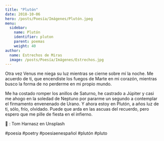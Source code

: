 ```yaml
---
title: "Plutón"
date: 2018-10-06
hero: /posts/Poesía/Imágenes/Plutón.jpeg
menu:
  sidebar:
    name: Plutón
    identifier: pluton
    parent: poemas
    weight: 40
author:
  name: Estrechos de Miras
  image: /posts/Poesía/Imágenes/Estrechos.jpg
---
```


Otra vez Venus me niega su luz mientras se cierne sobre mí la noche. Me acuerdo de ti, que encendiste los fuegos de Marte en mi corazón, mientras busco la forma de no perderme en mi propio mundo.

Me ha costado romper los anillos de Saturno, he castrado a Júpiter y casi me ahogo en la soledad de Neptuno por pararme un segundo a contemplar el firmamento envenenado de Urano. Y ahora estoy en Plutón, a años luz de ti, sólo, frío, olvidado. Puede que arda en las ascuas del recuerdo, pero espero que me pille de fiesta en el infierno.

 📸 : Tom Harnasz en Unsplash

#poesia #poetry #poesiaenespañol #plutón #pluto

